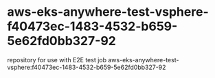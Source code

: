 # aws-eks-anywhere-test-vsphere-f40473ec-1483-4532-b659-5e62fd0bb327-92
repository for use with E2E test job aws-eks-anywhere-test-vsphere:f40473ec-1483-4532-b659-5e62fd0bb327-92
